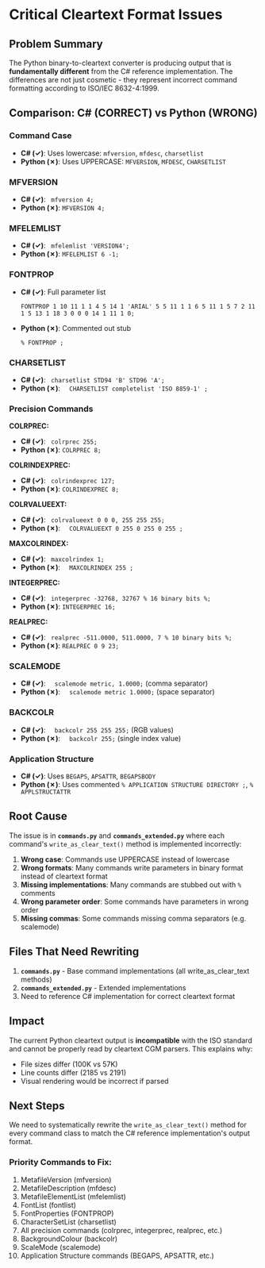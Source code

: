 # Critical Cleartext Format Issues

## Problem Summary

The Python binary-to-cleartext converter is producing output that is **fundamentally different** from the C# reference implementation. The differences are not just cosmetic - they represent incorrect command formatting according to ISO/IEC 8632-4:1999.

## Comparison: C# (CORRECT) vs Python (WRONG)

### Command Case
- **C# (✓)**: Uses lowercase: `mfversion`, `mfdesc`, `charsetlist`
- **Python (✗)**: Uses UPPERCASE: `MFVERSION`, `MFDESC`, `CHARSETLIST`

### MFVERSION
- **C# (✓)**: ` mfversion 4;`
- **Python (✗)**: `MFVERSION 4;`

### MFELEMLIST  
- **C# (✓)**: ` mfelemlist 'VERSION4';`
- **Python (✗)**: `MFELEMLIST 6 -1;`

### FONTPROP
- **C# (✓)**: Full parameter list
  ```
  FONTPROP 1 10 11 1 1 4 5 14 1 'ARIAL' 5 5 11 1 1 6 5 11 1 5 7 2 11 1 5 13 1 18 3 0 0 0 14 1 11 1 0;
  ```
- **Python (✗)**: Commented out stub
  ```
  % FONTPROP ;
  ```

### CHARSETLIST
- **C# (✓)**: ` charsetlist STD94 'B' STD96 'A';`
- **Python (✗)**: `  CHARSETLIST completelist 'ISO 8859-1' ;`

### Precision Commands
**COLRPREC:**
- **C# (✓)**: ` colrprec 255;`
- **Python (✗)**: `COLRPREC 8;`

**COLRINDEXPREC:**
- **C# (✓)**: ` colrindexprec 127;`
- **Python (✗)**: `COLRINDEXPREC 8;`

**COLRVALUEEXT:**
- **C# (✓)**: ` colrvalueext 0 0 0, 255 255 255;`
- **Python (✗)**: `  COLRVALUEEXT 0 255 0 255 0 255 ;`

**MAXCOLRINDEX:**
- **C# (✓)**: ` maxcolrindex 1;`
- **Python (✗)**: `  MAXCOLRINDEX 255 ;`

**INTEGERPREC:**
- **C# (✓)**: ` integerprec -32768, 32767 % 16 binary bits %;`
- **Python (✗)**: `INTEGERPREC 16;`

**REALPREC:**
- **C# (✓)**: ` realprec -511.0000, 511.0000, 7 % 10 binary bits %;`
- **Python (✗)**: `REALPREC 0 9 23;`

### SCALEMODE
- **C# (✓)**: `  scalemode metric, 1.0000;` (comma separator)
- **Python (✗)**: `  scalemode metric 1.0000;` (space separator)

### BACKCOLR
- **C# (✓)**: `  backcolr 255 255 255;` (RGB values)
- **Python (✗)**: `  backcolr 255;` (single index value)

### Application Structure
- **C# (✓)**: Uses `BEGAPS`, `APSATTR`, `BEGAPSBODY`
- **Python (✗)**: Uses commented `% APPLICATION STRUCTURE DIRECTORY ;`, `% APPLSTRUCTATTR`

## Root Cause

The issue is in **`commands.py`** and **`commands_extended.py`** where each command's `write_as_clear_text()` method is implemented incorrectly:

1. **Wrong case**: Commands use UPPERCASE instead of lowercase
2. **Wrong formats**: Many commands write parameters in binary format instead of cleartext format
3. **Missing implementations**: Many commands are stubbed out with `%` comments
4. **Wrong parameter order**: Some commands have parameters in wrong order
5. **Missing commas**: Some commands missing comma separators (e.g. scalemode)

## Files That Need Rewriting

1. **`commands.py`** - Base command implementations (all write_as_clear_text methods)
2. **`commands_extended.py`** - Extended implementations
3. Need to reference C# implementation for correct cleartext format

## Impact

The current Python cleartext output is **incompatible** with the ISO standard and cannot be properly read by cleartext CGM parsers. This explains why:
- File sizes differ (100K vs 57K)
- Line counts differ (2185 vs 2191)
- Visual rendering would be incorrect if parsed

## Next Steps

We need to systematically rewrite the `write_as_clear_text()` method for every command class to match the C# reference implementation's output format.

### Priority Commands to Fix:
1. MetafileVersion (mfversion)
2. MetafileDescription (mfdesc)
3. MetafileElementList (mfelemlist)
4. FontList (fontlist)
5. FontProperties (FONTPROP)
6. CharacterSetList (charsetlist)
7. All precision commands (colrprec, integerprec, realprec, etc.)
8. BackgroundColour (backcolr)
9. ScaleMode (scalemode)
10. Application Structure commands (BEGAPS, APSATTR, etc.)

